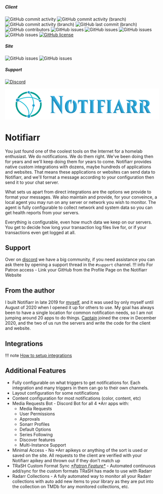 
##### Client

![GitHub commit activity](https://img.shields.io/github/commit-activity/t/notifiarr/notifiarr?label=Commits&style=for-the-badge&color=526cfe)
![GitHub commit activity (branch)](https://img.shields.io/github/commit-activity/t/notifiarr/notifiarr/main?label=Stable%20(:latest)&style=for-the-badge&color=526cfe)
![GitHub commit activity (branch)](https://img.shields.io/github/commit-activity/t/notifiarr/notifiarr/unstable?label=Unstable%20(:unstable)&style=for-the-badge&color=526cfe)
![GitHub last commit (branch)](https://img.shields.io/github/last-commit/notifiarr/notifiarr/unstable?label=Last%20(:unstable)&style=for-the-badge&color=526cfe)
![GitHub contributors](https://img.shields.io/github/contributors/notifiarr/notifiarr?label=Contributors&style=for-the-badge&color=526cfe)
![GitHub issues](https://img.shields.io/github/issues/Notifiarr/notifiarr?&logo=github&style=for-the-badge&color=526cfe)
![GitHub issues](https://img.shields.io/github/issues-closed/Notifiarr/notifiarr?&logo=github&style=for-the-badge&color=526cfe)
![GitHub issues](https://img.shields.io/github/issues-pr/Notifiarr/notifiarr?&logo=github&style=for-the-badge&color=526cfe)
![GitHub issues](https://img.shields.io/github/issues-pr-closed/Notifiarr/notifiarr?&logo=github&style=for-the-badge&color=526cfe)
[![GitHub license](https://img.shields.io/github/license/Notifiarr/notifiarr?&logo=github&style=for-the-badge&color=526cfe)](https://github.com/Notifiarr/notifiarr/blob/main/LICENSE)

##### Site

![GitHub issues](https://img.shields.io/github/issues/Notifiarr/website?&logo=github&style=for-the-badge&color=526cfe)
![GitHub issues](https://img.shields.io/github/issues-closed/Notifiarr/website?&logo=github&style=for-the-badge&color=526cfe)

##### Support

[![Discord](https://img.shields.io/discord/764440599066574859?label=Discord&style=for-the-badge&color=7F00FF)](https://notifiarr.com/discord)

![Logo](assets/logo.png)

# Notifiarr

You just found one of the coolest tools on the Internet for a homelab enthusiast.
We do notifications. We do them right. We've been doing then for years and we'll keep doing them for years to come.
Notifiarr provides native custom integrations with dozens, maybe hundreds of applications and websites.
That means these applications or websites can send data to Notifiarr, and we'll format a message according to
your configuration then send it to your chat server.

What sets us apart from direct integrations are the options we provide to format your messages. We also maintain and provide, for your conveince, a local agent you may run on any server or network you wish to monitor. The agent is fully configurable to collect network and system data so you can get health reports from your servers.

Everything is configurable, even how much data we keep on our servers. You get to decide how long your transaction log files live for, or if your transactions even get logged at all.

## Support

Over on [discord](https://notifiarr.com/discord)
we have a big community, if you need assistance you can ask there by opening a support thread in the `#support` channel.
!!! info
    For Patron access - Link your GitHub from the Profile Page on the Notifiarr Website

## From the author

I built Notifiarr in late 2019 for [myself](https://github.com/austinwbest), and it was used by only myself until
August of 2020 when I opened it up for others to use. My goal has always been to have a single location for common
notification needs, so I am not jumping around 20 apps to do things. [Captain](https://github.com/davidnewhall)
joined the crew in December 2020, and the two of us run the servers and write the code for the client and website.

## Integrations

!!! note
    [How to setup integrations](pages/integrations/basicUsage.md#how-to-setup-integrations)

## Additional Features

- Fully configurable on what triggers to get notifications for. Each integration and many triggers in them can go to their own channels.
- Layout configuration for some notifications
- Content configuration for most notifications (color, content, etc)
- Media Requests Bot - Discord Bot for all 4 \*Arr apps with:
  - Media Requests
  - User Permissions
  - Approvals
  - Sonarr Profiles
  - Default Options
  - Series Following
  - Discover features
  - Multi-Instance Support
- Minimal Access - No \*Arr apikeys or anything of the sort is used or saved on the site.
  All requests to the client are verified with your Notifiarr apikey and thrown out if they don't match up
- TRaSH Custom Format Sync [*\*Patron Feature\**](pages/faq/faq.md#q-what-are-the-user-level-differences) -
  Automated continuous add/sync for the custom formats TRaSH has made to use with Radarr
- Radarr Collections - A fully automated way to monitor all your Radarr collections with auto add new
  items to your library as they are put into the collection on TMDb for any monitored collections, etc.
